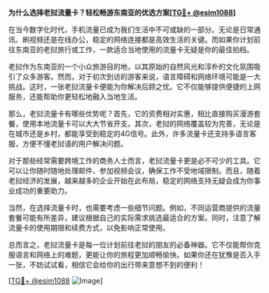 **为什么选择老挝流量卡？轻松畅游东南亚的优选方案[[TG💪+ @esim1088](https://t.me/s/esim1088)]**

在当今数字化时代，手机流量已成为我们生活中不可或缺的一部分。无论是日常通讯、刷视频还是在线办公，稳定的网络连接都是高效生活的关键。而如果你计划前往东南亚的老挝旅行或工作，一款适合当地使用的流量卡无疑是你的最佳拍档。

老挝作为东南亚的一个小众旅游目的地，以其原始的自然风光和淳朴的文化氛围吸引了众多游客。然而，对于初次到访的游客来说，语言障碍和网络环境可能是一大挑战。这时，一张老挝流量卡便能为你解决后顾之忧。它不仅能够提供便捷的上网服务，还能帮助你更轻松地融入当地生活。

那么，老挝流量卡有哪些优势呢？首先，它的资费相对实惠，相比直接购买漫游套餐，使用本地流量卡可以大大节省开支。其次，老挝的网络覆盖较为完善，无论是在城市还是乡村，都能享受到稳定的4G信号。此外，许多流量卡还支持多语言客服，方便不懂老挝语的用户解决问题。

对于那些经常需要跨境工作的商务人士而言，老挝流量卡更是必不可少的工具。它可以让你随时随地处理邮件、参加视频会议，确保工作不受地域限制。而且，随着老挝经济的发展，越来越多的企业开始在此布局，稳定的网络支持无疑会成为你事业成功的重要助力。

当然，在选择流量卡时，也需要考虑一些细节问题。例如，不同运营商提供的流量套餐可能有所差异，建议根据自己的实际需求挑选最适合的方案。同时，注意了解流量卡的使用期限和续费方式，以免影响正常使用。

总而言之，老挝流量卡是每一位计划前往老挝的朋友的必备神器。它不仅能帮你克服语言和网络上的难题，更能让你的旅程更加顺畅愉快。如果你还在犹豫是否入手一张，不妨试试看，相信它会给你的出行带来意想不到的便利！

[[TG💪+ @esim1088](https://t.me/s/esim1088) ![Image](https://i.postimg.cc/4NQfJmqS/Snipaste-2025-05-13-00-14-12.png)]